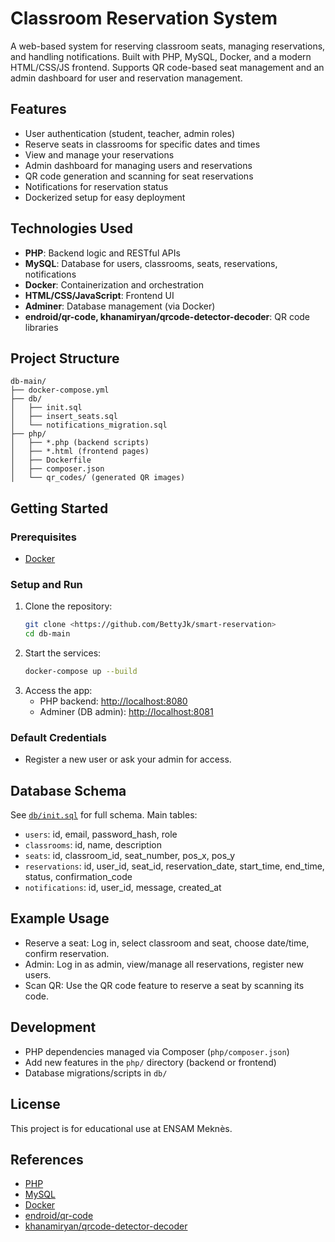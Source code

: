 # Classroom Reservation System

A web-based system for reserving classroom seats, managing reservations, and handling notifications. Built with PHP, MySQL, Docker, and a modern HTML/CSS/JS frontend. Supports QR code-based seat management and an admin dashboard for user and reservation management.

## Features
- User authentication (student, teacher, admin roles)
- Reserve seats in classrooms for specific dates and times
- View and manage your reservations
- Admin dashboard for managing users and reservations
- QR code generation and scanning for seat reservations
- Notifications for reservation status
- Dockerized setup for easy deployment

## Technologies Used
- **PHP**: Backend logic and RESTful APIs
- **MySQL**: Database for users, classrooms, seats, reservations, notifications
- **Docker**: Containerization and orchestration
- **HTML/CSS/JavaScript**: Frontend UI
- **Adminer**: Database management (via Docker)
- **endroid/qr-code, khanamiryan/qrcode-detector-decoder**: QR code libraries

## Project Structure
```
db-main/
├── docker-compose.yml
├── db/
│   ├── init.sql
│   ├── insert_seats.sql
│   └── notifications_migration.sql
├── php/
│   ├── *.php (backend scripts)
│   ├── *.html (frontend pages)
│   ├── Dockerfile
│   ├── composer.json
│   └── qr_codes/ (generated QR images)
```

## Getting Started

### Prerequisites
- [Docker](https://www.docker.com/get-started)

### Setup and Run
1. Clone the repository:
   ```sh
   git clone <https://github.com/BettyJk/smart-reservation>
   cd db-main
   ```
2. Start the services:
   ```sh
   docker-compose up --build
   ```
3. Access the app:
   - PHP backend: [http://localhost:8080](http://localhost:8080)
   - Adminer (DB admin): [http://localhost:8081](http://localhost:8081)

### Default Credentials
- Register a new user or ask your admin for access.

## Database Schema
See [`db/init.sql`](db/init.sql) for full schema. Main tables:
- `users`: id, email, password_hash, role
- `classrooms`: id, name, description
- `seats`: id, classroom_id, seat_number, pos_x, pos_y
- `reservations`: id, user_id, seat_id, reservation_date, start_time, end_time, status, confirmation_code
- `notifications`: id, user_id, message, created_at

## Example Usage
- Reserve a seat: Log in, select classroom and seat, choose date/time, confirm reservation.
- Admin: Log in as admin, view/manage all reservations, register new users.
- Scan QR: Use the QR code feature to reserve a seat by scanning its code.

## Development
- PHP dependencies managed via Composer (`php/composer.json`)
- Add new features in the `php/` directory (backend or frontend)
- Database migrations/scripts in `db/`

## License
This project is for educational use at ENSAM Meknès.

## References
- [PHP](https://www.php.net/)
- [MySQL](https://www.mysql.com/)
- [Docker](https://docs.docker.com/)
- [endroid/qr-code](https://github.com/endroid/qr-code)
- [khanamiryan/qrcode-detector-decoder](https://github.com/khanamiryan/php-qrcode-detector-decoder)
